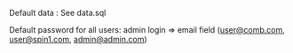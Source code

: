 Default data :
See data.sql

Default password for all users: admin
login => email field (user@comb.com, user@spin1.com, admin@admin.com)
